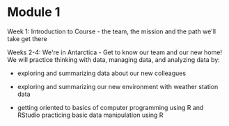# Module 1

Week 1: Introduction to Course - the team, the mission and the path we'll take get there

Weeks 2-4: We're in Antarctica - Get to know our team and our new home! We will practice thinking with data, managing data, and analyzing data by:

-   exploring and summarizing data about our new colleagues

-   exploring and summarizing our new environment with weather station data

-    getting oriented to basics of computer programming using R and RStudio practicing basic data manipulation using R
